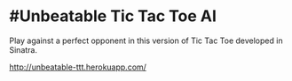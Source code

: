 #Unbeatable Tic Tac Toe AI
================

Play against a perfect opponent in this version of Tic Tac Toe developed in Sinatra.

http://unbeatable-ttt.herokuapp.com/

